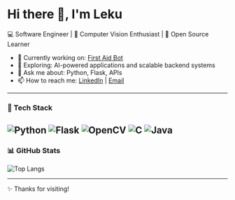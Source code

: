 # Hi there 👋, I'm Leku

💻 Software Engineer | 👀 Computer Vision Enthusiast | 🚀 Open Source Learner 

- 🔭 Currently working on: [First Aid Bot](https://github.com/lekuG12/MasterProject)
- 🌱 Exploring: AI-powered applications and scalable backend systems  
- 💬 Ask me about: Python, Flask, APIs
- 📫 How to reach me: [LinkedIn](https://www.linkedin.com/in/leku-genuine-tita-573720272/) | [Email](mailto:titaleku003@gmail.com)  

---

### 🚀 Tech Stack
![Python](https://img.shields.io/badge/Python-3776AB?logo=python&logoColor=white)
![Flask](https://img.shields.io/badge/Flask-000000?logo=flask&logoColor=white)
![OpenCV](https://img.shields.io/badge/OpenCV-5C3EE8?logo=opencv&logoColor=white)
![C](https://img.shields.io/badge/C-00599C?logo=c&logoColor=white)
![Java](https://img.shields.io/badge/Java-007396?logo=java&logoColor=white)
---

### 📊 GitHub Stats

![Top Langs](https://github-readme-stats.vercel.app/api/top-langs/?username=lekuG12&layout=compact)

---

✨ Thanks for visiting!
